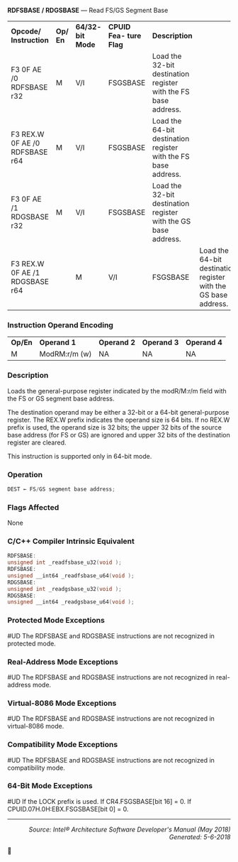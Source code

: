 <b>RDFSBASE / RDGSBASE</b> — Read FS/GS Segment Base
<table>
	<tr>
		<td><b>Opcode/ Instruction</b></td>
		<td><b>Op/ En</b></td>
		<td><b>64/32- bit Mode</b></td>
		<td><b>CPUID Fea- ture Flag</b></td>
		<td><b>Description</b></td>
	</tr>
	<tr>
		<td>F3 0F AE /0 RDFSBASE r32</td>
		<td>M</td>
		<td>V/I</td>
		<td>FSGSBASE</td>
		<td>Load the 32-bit destination register with the FS base address.</td>
	</tr>
	<tr>
		<td>F3 REX.W 0F AE /0 RDFSBASE r64</td>
		<td>M</td>
		<td>V/I</td>
		<td>FSGSBASE</td>
		<td>Load the 64-bit destination register with the FS base address.</td>
	</tr>
	<tr>
		<td>F3 0F AE /1 RDGSBASE r32</td>
		<td>M</td>
		<td>V/I</td>
		<td>FSGSBASE</td>
		<td>Load the 32-bit destination register with the GS base address.</td>
	</tr>
	<tr>
		<td>F3 REX.W 0F AE /1 RDGSBASE r64</td>
		<td></td>
		<td>M</td>
		<td>V/I</td>
		<td>FSGSBASE</td>
		<td>Load the 64-bit destination register with the GS base address.</td>
	</tr>
</table>


### Instruction Operand Encoding
<table>
	<tr>
		<td><b>Op/En</b></td>
		<td><b>Operand 1</b></td>
		<td><b>Operand 2</b></td>
		<td><b>Operand 3</b></td>
		<td><b>Operand 4</b></td>
	</tr>
	<tr>
		<td>M</td>
		<td>ModRM:r/m (w)</td>
		<td>NA</td>
		<td>NA</td>
		<td>NA</td>
	</tr>
</table>


### Description
Loads the general-purpose register indicated by the modR/M:r/m field with the FS or GS segment base address.

The destination operand may be either a 32-bit or a 64-bit general-purpose register. The REX.W prefix indicates the
operand size is 64 bits. If no REX.W prefix is used, the operand size is 32 bits; the upper 32 bits of the source base
address (for FS or GS) are ignored and upper 32 bits of the destination register are cleared.

This instruction is supported only in 64-bit mode.

### Operation

```java
DEST ← FS/GS segment base address;
```
### Flags Affected

None

### C/C++ Compiler Intrinsic Equivalent
```c
RDFSBASE:
unsigned int _readfsbase_u32(void );
RDFSBASE: 
unsigned __int64 _readfsbase_u64(void );
RDGSBASE: 
unsigned int _readgsbase_u32(void );
RDGSBASE:
unsigned __int64 _readgsbase_u64(void );
```
### Protected Mode Exceptions

<p>#UD
The RDFSBASE and RDGSBASE instructions are not recognized in protected mode.

### Real-Address Mode Exceptions

<p>#UD
The RDFSBASE and RDGSBASE instructions are not recognized in real-address mode.

### Virtual-8086 Mode Exceptions

<p>#UD
The RDFSBASE and RDGSBASE instructions are not recognized in virtual-8086 mode.

### Compatibility Mode Exceptions

<p>#UD
The RDFSBASE and RDGSBASE instructions are not recognized in compatibility mode.

### 64-Bit Mode Exceptions
<p>#UD
If the LOCK prefix is used.
If CR4.FSGSBASE[bit 16] = 0.
If CPUID.07H.0H:EBX.FSGSBASE[bit 0] = 0.

 --- 
<p align="right"><i>Source: Intel® Architecture Software Developer's Manual (May 2018)<br>Generated: 5-6-2018</i></p>
